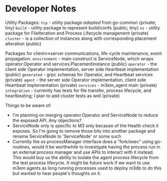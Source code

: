 Developer Notes
===============

Utility Packages:
  `tcp` - utility package *adopted* from go-common (private; tiny)
  `build` - utility package to represent build/confs (public; tiny)
  `os` - utility package for FileIteration and Process Lifecycle management (private)
  `cluster` - is a collection of instances along with corresponding placement alteration (public)

Packages for client<->server communications, life-cycle maintenance, event propagation.
  `environment` - main construct is ServiceNode, which wraps operator.Operator and services.PlacementInstance (public)
  `operator` - the client side Operator implementation, server side Heartbeat implementation (public)
  `generated` - grpc schemas for Operator, and Heartbeat services (private)
  `agent` - the server side Operator implementation, client side Heartbeat implementation (private)
  `services` - m3em_agent main (private)
  `integration` - currently has tests for file transfer, process lifecycle, and heartbeating; I plan to add cluster tests as well (private)

Things to be aware of:
- I'm planning on merging operator.Operator and ServiceNode to reduce the exposed API. Any objections?
- ServiceNode only is specific to M3 only because of the Health check it exposes. So I'm going to remove those bits into another package and rename ServiceNode to 'ServiceNode' or some such
- Currently the os processManager interface does a "fork/exec" using go-routines, would it be worthwhile to investigate having the process run in an external process manager and use APIs to interact with it instead. This would buy us the ability to isolate the agent process lifecycle from the test process lifecycle. It might be future work if we want to use m3em agents as long running processes used to deploy m3db to do this but wanted to hear people's thoughts on it.